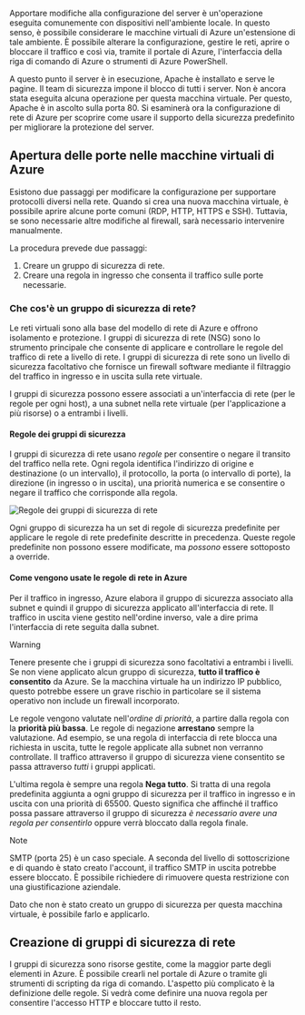 Apportare modifiche alla configurazione del server è un'operazione eseguita comunemente con dispositivi nell'ambiente locale. In questo senso, è possibile considerare le macchine virtuali di Azure un'estensione di tale ambiente. È possibile alterare la configurazione, gestire le reti, aprire o bloccare il traffico e così via, tramite il portale di Azure, l'interfaccia della riga di comando di Azure o strumenti di Azure PowerShell.

A questo punto il server è in esecuzione, Apache è installato e serve le pagine. Il team di sicurezza impone il blocco di tutti i server. Non è ancora stata eseguita alcuna operazione per questa macchina virtuale. Per questo, Apache è in ascolto sulla porta 80. Si esaminerà ora la configurazione di rete di Azure per scoprire come usare il supporto della sicurezza predefinito per migliorare la protezione del server.

## <a name="opening-ports-in-azure-vms"></a>Apertura delle porte nelle macchine virtuali di Azure

<!-- TODO: Azure portal is inconsistent here in applying the NSG.
By default, new VMs are locked down. 

Apps can make outgoing requests, but the only inbound traffic allowed is from the virtual network (e.g., other resources on the same local network), and from Azure's Load Balancer (probe checks). -->

Esistono due passaggi per modificare la configurazione per supportare protocolli diversi nella rete. Quando si crea una nuova macchina virtuale, è possibile aprire alcune porte comuni (RDP, HTTP, HTTPS e SSH). Tuttavia, se sono necessarie altre modifiche al firewall, sarà necessario intervenire manualmente.

La procedura prevede due passaggi:

1. Creare un gruppo di sicurezza di rete.
2. Creare una regola in ingresso che consenta il traffico sulle porte necessarie.

### <a name="what-is-a-network-security-group"></a>Che cos'è un gruppo di sicurezza di rete?

Le reti virtuali sono alla base del modello di rete di Azure e offrono isolamento e protezione. I gruppi di sicurezza di rete (NSG) sono lo strumento principale che consente di applicare e controllare le regole del traffico di rete a livello di rete. I gruppi di sicurezza di rete sono un livello di sicurezza facoltativo che fornisce un firewall software mediante il filtraggio del traffico in ingresso e in uscita sulla rete virtuale. 

I gruppi di sicurezza possono essere associati a un'interfaccia di rete (per le regole per ogni host), a una subnet nella rete virtuale (per l'applicazione a più risorse) o a entrambi i livelli. 

#### <a name="security-group-rules"></a>Regole dei gruppi di sicurezza

I gruppi di sicurezza di rete usano _regole_ per consentire o negare il transito del traffico nella rete. Ogni regola identifica l'indirizzo di origine e destinazione (o un intervallo), il protocollo, la porta (o intervallo di porte), la direzione (in ingresso o in uscita), una priorità numerica e se consentire o negare il traffico che corrisponde alla regola.

![Regole dei gruppi di sicurezza di rete](../media/7-nsg-rules.png)

Ogni gruppo di sicurezza ha un set di regole di sicurezza predefinite per applicare le regole di rete predefinite descritte in precedenza. Queste regole predefinite non possono essere modificate, ma _possono_ essere sottoposto a override.

#### <a name="how-azure-uses-network-rules"></a>Come vengono usate le regole di rete in Azure

Per il traffico in ingresso, Azure elabora il gruppo di sicurezza associato alla subnet e quindi il gruppo di sicurezza applicato all'interfaccia di rete. Il traffico in uscita viene gestito nell'ordine inverso, vale a dire prima l'interfaccia di rete seguita dalla subnet.

> [!WARNING]
> Tenere presente che i gruppi di sicurezza sono facoltativi a entrambi i livelli. Se non viene applicato alcun gruppo di sicurezza, **tutto il traffico è consentito** da Azure. Se la macchina virtuale ha un indirizzo IP pubblico, questo potrebbe essere un grave rischio in particolare se il sistema operativo non include un firewall incorporato.

Le regole vengono valutate nell'_ordine di priorità_, a partire dalla regola con la **priorità più bassa**. Le regole di negazione **arrestano** sempre la valutazione. Ad esempio, se una regola di interfaccia di rete blocca una richiesta in uscita, tutte le regole applicate alla subnet non verranno controllate. Il traffico attraverso il gruppo di sicurezza viene consentito se passa attraverso _tutti_ i gruppi applicati.

L'ultima regola è sempre una regola **Nega tutto**. Si tratta di una regola predefinita aggiunta a ogni gruppo di sicurezza per il traffico in ingresso e in uscita con una priorità di 65500. Questo significa che affinché il traffico possa passare attraverso il gruppo di sicurezza _è necessario avere una regola per consentirlo_ oppure verrà bloccato dalla regola finale.

> [!NOTE]
> SMTP (porta 25) è un caso speciale. A seconda del livello di sottoscrizione e di quando è stato creato l'account, il traffico SMTP in uscita potrebbe essere bloccato. È possibile richiedere di rimuovere questa restrizione con una giustificazione aziendale.

Dato che non è stato creato un gruppo di sicurezza per questa macchina virtuale, è possibile farlo e applicarlo.

## <a name="creating-network-security-groups"></a>Creazione di gruppi di sicurezza di rete

I gruppi di sicurezza sono risorse gestite, come la maggior parte degli elementi in Azure. È possibile crearli nel portale di Azure o tramite gli strumenti di scripting da riga di comando. L'aspetto più complicato è la definizione delle regole. Si vedrà come definire una nuova regola per consentire l'accesso HTTP e bloccare tutto il resto.